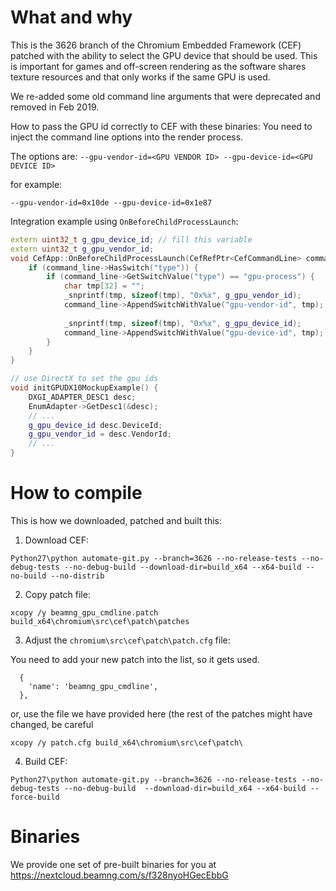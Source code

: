 What and why
============

This is the 3626 branch of the Chromium Embedded Framework (CEF) patched with the ability to select the GPU device that should be used. This is important for games and off-screen rendering as the software shares texture resources and that only works if the same GPU is used.

We re-added some old command line arguments that were deprecated and removed in Feb 2019.

How to pass the GPU id correctly to CEF with these binaries: You need to inject the command line options into the render process. 

The options are:
`--gpu-vendor-id=<GPU VENDOR ID> --gpu-device-id=<GPU DEVICE ID>`

for example:

`--gpu-vendor-id=0x10de --gpu-device-id=0x1e87`


Integration example using `OnBeforeChildProcessLaunch`:
```c++
extern uint32_t g_gpu_device_id; // fill this variable 
extern uint32_t g_gpu_vendor_id;
void CefApp::OnBeforeChildProcessLaunch(CefRefPtr<CefCommandLine> command_line) {
    if (command_line->HasSwitch("type")) {
        if (command_line->GetSwitchValue("type") == "gpu-process") {
            char tmp[32] = "";
            _snprintf(tmp, sizeof(tmp), "0x%x", g_gpu_vendor_id);
            command_line->AppendSwitchWithValue("gpu-vendor-id", tmp);
            
            _snprintf(tmp, sizeof(tmp), "0x%x", g_gpu_device_id);
            command_line->AppendSwitchWithValue("gpu-device-id", tmp);
        }
    }
}

// use DirectX to set the gpu ids
void initGPUDX10MockupExample() {
	DXGI_ADAPTER_DESC1 desc;
	EnumAdapter->GetDesc1(&desc);
	// ...
	g_gpu_device_id desc.DeviceId;
	g_gpu_vendor_id = desc.VendorId;
	// ...
}
```

How to compile
===============

This is how we downloaded, patched and built this:

1. Download CEF:
```batch
Python27\python automate-git.py --branch=3626 --no-release-tests --no-debug-tests --no-debug-build --download-dir=build_x64 --x64-build --no-build --no-distrib
```

2. Copy patch file:
```batch
xcopy /y beamng_gpu_cmdline.patch build_x64\chromium\src\cef\patch\patches
```

3. Adjust the `chromium\src\cef\patch\patch.cfg` file:

You need to add your new patch into the list, so it gets used.
```
  {
    'name': 'beamng_gpu_cmdline',
  },
```
or, use the file we have provided here (the rest of the patches might have changed, be careful
```batch
xcopy /y patch.cfg build_x64\chromium\src\cef\patch\
```

4. Build CEF:
```batch
Python27\python automate-git.py --branch=3626 --no-release-tests --no-debug-tests --no-debug-build  --download-dir=build_x64 --x64-build --force-build
```

Binaries
===============

We provide one set of pre-built binaries for you at https://nextcloud.beamng.com/s/f328nyoHGecEbbG
